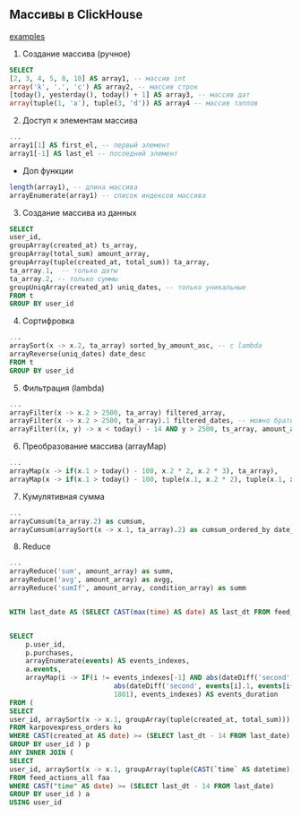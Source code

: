 ## Массивы в ClickHouse 
[examples](https://www.youtube.com/watch?v=QH44jyu3UFI&t=10s)

1. Создание массива (ручное)
```sql
SELECT
[2, 3, 4, 5, 8, 10] AS array1, -- массив int
array('k', '.', 'c') AS array2, -- массив строк
[today(), yesterday(), today() + 1] AS array3, -- массив дат
array(tuple(1, 'a'), tuple(3, 'd')) AS array4 -- массив таплов
```

2. Доступ к элементам массива

```sql
...
array1[1] AS first_el, -- первый элемент
array1[-1] AS last_el -- последний элемент
```
 - Доп функции
```sql
length(array1), -- длина массива
arrayEnumerate(array1) -- список индексов массива
```

3. Создание массива из данных
```sql
SELECT 
user_id,
groupArray(created_at) ts_array,
groupArray(total_sum) amount_array,
groupArray(tuple(created_at, total_sum)) ta_array,
ta_array.1,  -- только даты
ta_array.2, -- только суммы
groupUniqArray(created_at) uniq_dates, -- только уникальные
FROM t
GROUP BY user_id
```
4. Сортифровка
```sql
...
arraySort(x -> x.2, ta_array) sorted_by_amount_asc, -- с lambda
arrayReverse(uniq_dates) date_desc
FROM t
GROUP BY user_id
```

5. Фильтрация (lambda)
```sql
...
arrayFilter(x -> x.2 > 2500, ta_array) filtered_array, 
arrayFilter(x -> x.2 > 2500, ta_array).1 filtered_dates, -- можно брать только один столбец
arrayFilter((x, y) -> x < today() - 14 AND y > 2500, ts_array, amount_array) 
```
6. Преобразование массива (arrayMap)

```sql
...
arrayMap(x -> if(x.1 > today() - 100, x.2 * 2, x.2 * 3), ta_array),
arrayMap(x -> if(x.1 > today() - 100, tuple(x.1, x.2 * 2), tuple(x.1, x.2 * 3)), ta_array)
```
7. Кумулятивная сумма

```sql
...
arrayCumsum(ta_array.2) as cumsum,
arrayCumsum(arraySort(x -> x.1, ta_array).2) as cumsum_ordered_by date_asc
```
8. Reduce
```sql
...
arrayReduce('sum', amount_array) as summ,
arrayReduce('avg', amount_array) as avgg,
arrayReduce('sumIf', amount_array, condition_array) as summ

```
```sql

WITH last_date AS (SELECT CAST(max(time) AS date) AS last_dt FROM feed_actions_all)


SELECT
	p.user_id,
	p.purchases,
	arrayEnumerate(events) AS events_indexes,
	a.events,
	arrayMap(i -> IF(i != events_indexes[-1] AND abs(dateDiff('second', events[i].1, events[i+1].1)) <= 1800,
	                      abs(dateDiff('second', events[i].1, events[i+1].1)),
	                      1801), events_indexes) AS events_duration
FROM (
SELECT 
user_id, arraySort(x -> x.1, groupArray(tuple(created_at, total_sum))) AS purchases
FROM karpovexpress_orders ko
WHERE CAST(created_at AS date) >= (SELECT last_dt - 14 FROM last_date)
GROUP BY user_id ) p
ANY INNER JOIN (
SELECT 
user_id, arraySort(x -> x.1, groupArray(tuple(CAST(`time` AS datetime), `source`))) AS events
FROM feed_actions_all faa 
WHERE CAST("time" AS date) >= (SELECT last_dt - 14 FROM last_date)
GROUP BY user_id ) a
USING user_id
```
